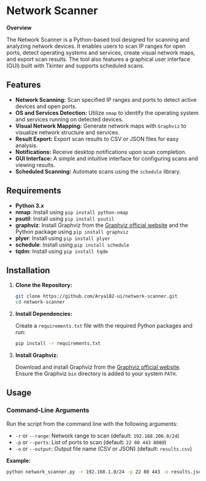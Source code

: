 # Network Scanner

**Overview**

The Network Scanner is a Python-based tool designed for scanning and analyzing network devices. It enables users to scan IP ranges for open ports, detect operating systems and services, create visual network maps, and export scan results. The tool also features a graphical user interface (GUI) built with Tkinter and supports scheduled scans.

## Features

- **Network Scanning:** Scan specified IP ranges and ports to detect active devices and open ports.
- **OS and Services Detection:** Utilize `nmap` to identify the operating system and services running on detected devices.
- **Visual Network Mapping:** Generate network maps with `Graphviz` to visualize network structure and services.
- **Result Export:** Export scan results to CSV or JSON files for easy analysis.
- **Notifications:** Receive desktop notifications upon scan completion.
- **GUI Interface:** A simple and intuitive interface for configuring scans and viewing results.
- **Scheduled Scanning:** Automate scans using the `schedule` library.

## Requirements

- **Python 3.x**
- **nmap**: Install using `pip install python-nmap`
- **psutil**: Install using `pip install psutil`
- **graphviz**: Install Graphviz from the [Graphviz official website](https://graphviz.gitlab.io/download/) and the Python package using `pip install graphviz`
- **plyer**: Install using `pip install plyer`
- **schedule**: Install using `pip install schedule`
- **tqdm**: Install using `pip install tqdm`

## Installation

1. **Clone the Repository:**

    ```bash
    git clone https://github.com/Arya182-ui/network-scanner.git
    cd network-scanner
    ```

2. **Install Dependencies:**

    Create a `requirements.txt` file with the required Python packages and run:

    ```bash
    pip install -r requirements.txt
    ```

3. **Install Graphviz:**

    Download and install Graphviz from the [Graphviz official website](https://graphviz.gitlab.io/download/). Ensure the Graphviz `bin` directory is added to your system `PATH`.

## Usage

### Command-Line Arguments

Run the script from the command line with the following arguments:

- `-r` or `--range`: Network range to scan (default: `192.168.206.0/24`)
- `-p` or `--ports`: List of ports to scan (default: `22 80 443 8080`)
- `-o` or `--output`: Output file name (CSV or JSON) (default: `results.csv`)

**Example:**

```bash
python network_scanner.py -r 192.168.1.0/24 -p 22 80 443 -o results.json
